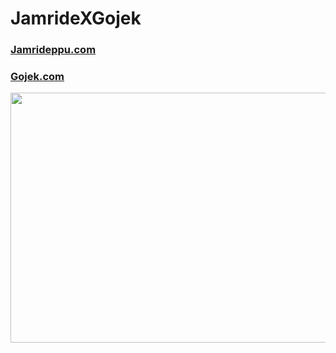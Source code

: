 # JamrideXGojek


### [Jamrideppu.com](http://www.jamrideppu.com/)
### [Gojek.com](http://www.gojek.com/)


<img src="https://github.com/azwarbahar/JamrideXGojek/blob/master/app/src/main/res/drawable/JamrideTumbnail.png" height="400" width="800">
